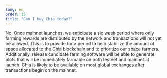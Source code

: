 ```yaml
---
lang: en
order: 15
title: "Can I buy Chia today?"
---
```


No. Once mainnet launches, we anticipate a six week period where only farming rewards are distributed by the network and transactions will not yet be allowed. This is to provide for a period to help stabilize the amount of space allocated to the Chia blockchain and to prioritize our space farmers. Additionally, release candidate farming software will be able to generate plots that will be immediately farmable on both testnet and mainnet at launch.  Chia is likely to be available on most global exchanges after transactions begin on the mainnet.
